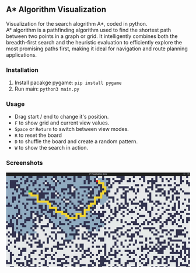 ## A* Algorithm Visualization

Visualization for the search alogrithm A*, coded in python.  
A* algorithm is a pathfinding algorithm used to find the shortest path between two points in a graph or grid. It intelligently combines both the breadth-first search and the heuristic evaluation to efficiently explore the most promising paths first, making it ideal for navigation and route planning applications.

### Installation

1. Install pacakge pygame: ```pip install pygame```
2. Run main: ```python3 main.py```

### Usage
- Drag start / end to change it's position.
- `F` to show grid and current view values.
- `Space` or `Return` to switch between view modes.
- `R` to reset the board
- `D` to shuffle the board and create a random pattern.
- `W` to show the search in action.

### Screenshots

![bad quality gif](./screenshots/demo.gif)